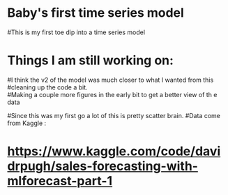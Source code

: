 # Baby's first time series model

#This is my first toe dip into a time series model
  
#  Things I am still working on:


#I think the v2 of the model was much closer to what I wanted from this
#cleaning up the code a bit.  
#Making a couple more figures in the early bit to get a better view of th e data
  
#Since this was my first go a lot of this is pretty scatter brain.
#Data come from Kaggle :
  # https://www.kaggle.com/code/davidrpugh/sales-forecasting-with-mlforecast-part-1
  
